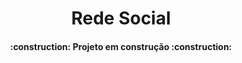 <h1 align="center"> Rede Social </h1>

<h4 align="center"> 
    :construction:  Projeto em construção  :construction:
</h4>
